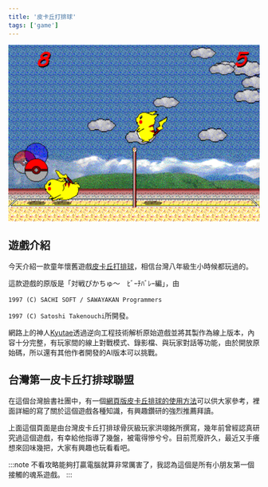 ```yaml
---
title: '皮卡丘打排球'
tags: ['game']
---
```

![img](./img_20251001/pikachu.png)
## 遊戲介紹

今天介紹一款童年懷舊遊戲[皮卡丘打排球](https://gorisanson.github.io/pikachu-volleyball/zh/)，相信台灣八年級生小時候都玩過的。

這款遊戲的原版是「対戦ぴかちゅ～　ﾋﾞｰﾁﾊﾞﾚｰ編」，由

`1997 (C) SACHI SOFT / SAWAYAKAN Programmers`

`1997 (C) Satoshi Takenouchi`所開發。

網路上的神人[Kyutae](https://gorisanson.github.io/)透過逆向工程技術解析原始遊戲並將其製作為線上版本，內容十分完整，有玩家間的線上對戰模式、錄影檔、與玩家對話等功能，由於開放原始碼，所以還有其他作者開發的AI版本可以挑戰。

## 台灣第一皮卡丘打排球聯盟

在這個台灣臉書社團中，有一個[網頁版皮卡丘排球的使用方法](https://docs.google.com/document/d/160YZfdP0izCLhwoifQFhDWn9rWc-DE67rn1NFQNd6MU/edit?pli=1&tab=t.0)可以供大家參考，裡面詳細的寫了關於這個遊戲各種知識，有興趣鑽研的強烈推薦拜讀。

上面這個頁面是由台灣皮卡丘打排球骨灰級玩家洪翊銘所撰寫，幾年前曾經認真研究過這個遊戲，有幸給他指導了幾盤，被電得慘兮兮。目前荒廢許久，最近又手癢想來回味幾把，大家有興趣也玩看看吧。

:::note
不看攻略能夠打贏電腦就算非常厲害了，我認為這個是所有小朋友第一個接觸的魂系遊戲。
:::